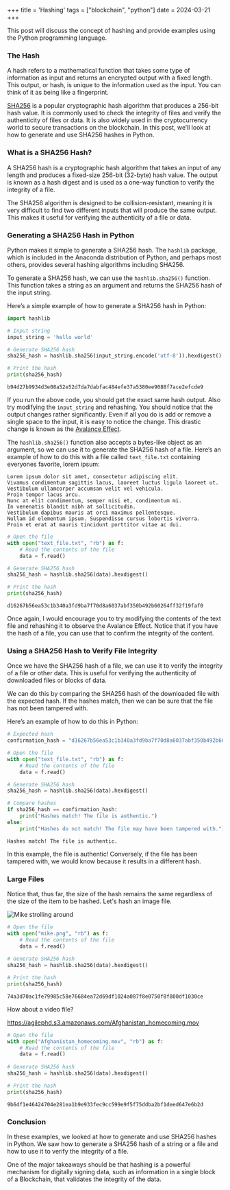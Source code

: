 +++
title = 'Hashing'
tags = ["blockchain", "python"]
date = 2024-03-21
+++

This post will discuss the concept of hashing and provide examples using the Python programming language.

### The Hash

A hash refers to a mathematical function that takes some type of information as input and returns an encrypted output with a fixed length.  This output, or hash, is unique to the information used as the input.  You can think of it as being like a fingerprint.

[SHA256](https://docs.python.org/3/library/hashlib.html) is a popular cryptographic hash algorithm that produces a 256-bit hash value. It is commonly used to check the integrity of files and verify the authenticity of files or data. It is also widely used in the cryptocurrency world to secure transactions on the blockchain. In this post, we’ll look at how to generate and use SHA256 hashes in Python.

### What is a SHA256 Hash?

A SHA256 hash is a cryptographic hash algorithm that takes an input of any length and produces a fixed-size 256-bit (32-byte) hash value. The output is known as a hash digest and is used as a one-way function to verify the integrity of a file.

The SHA256 algorithm is designed to be collision-resistant, meaning it is very difficult to find two different inputs that will produce the same output. This makes it useful for verifying the authenticity of a file or data.

### Generating a SHA256 Hash in Python

Python makes it simple to generate a SHA256 hash. The `hashlib` package, which is included in the Anaconda distribution of Python, and perhaps most others, provides several hashing algorithms including SHA256.

To generate a SHA256 hash, we can use the `hashlib.sha256()` function. This function takes a string as an argument and returns the SHA256 hash of the input string.

Here’s a simple example of how to generate a SHA256 hash in Python:

```python
import hashlib

# Input string
input_string = 'hello world'

# Generate SHA256 hash
sha256_hash = hashlib.sha256(input_string.encode('utf-8')).hexdigest()

# Print the hash
print(sha256_hash)
```
```
b94d27b9934d3e08a52e52d7da7dabfac484efe37a5380ee9088f7ace2efcde9
```

If you run the above code, you should get the exact same hash output.  Also try modifying the `input_string` and rehashing.  You should notice that the output changes rather significantly.  Even if all you do is add or remove a single space to the input, it is easy to notice the change.  This drastic change is known as the [Avalance Effect](https://en.wikipedia.org/wiki/Avalanche_effect).

The `hashlib.sha256()` function also accepts a bytes-like object as an argument, so we can use it to generate the SHA256 hash of a file. Here’s an example of how to do this with a file called `text_file.txt` containing everyones favorite, lorem ipsum:

```
Lorem ipsum dolor sit amet, consectetur adipiscing elit.
Vivamus condimentum sagittis lacus, laoreet luctus ligula laoreet ut.
Vestibulum ullamcorper accumsan velit vel vehicula.
Proin tempor lacus arcu.
Nunc at elit condimentum, semper nisi et, condimentum mi.
In venenatis blandit nibh at sollicitudin.
Vestibulum dapibus mauris at orci maximus pellentesque.
Nullam id elementum ipsum. Suspendisse cursus lobortis viverra.
Proin et erat at mauris tincidunt porttitor vitae ac dui.
```

```python
# Open the file
with open("text_file.txt", "rb") as f:
    # Read the contents of the file
    data = f.read()

# Generate SHA256 hash
sha256_hash = hashlib.sha256(data).hexdigest()

# Print the hash
print(sha256_hash)
```
```
d16267b56ea53c1b340a3fd9ba7f70d8a6037abf350b492b60264ff32f19faf0
```

Once again, I would encourage you to try modifying the contents of the text file and rehashing it to observe the Avalance Effect.  Notice that if you have the hash of a file, you can use that to confirm the integrity of the content.

### Using a SHA256 Hash to Verify File Integrity

Once we have the SHA256 hash of a file, we can use it to verify the integrity of a file or other data. This is useful for verifying the authenticity of downloaded files or blocks of data.

We can do this by comparing the SHA256 hash of the downloaded file with the expected hash. If the hashes match, then we can be sure that the file has not been tampered with.

Here’s an example of how to do this in Python:

```python
# Expected hash
confirmation_hash = "d16267b56ea53c1b340a3fd9ba7f70d8a6037abf350b492b60264ff32f19faf0"

# Open the file
with open("text_file.txt", "rb") as f:
    # Read the contents of the file
    data = f.read()

# Generate SHA256 hash
sha256_hash = hashlib.sha256(data).hexdigest()

# Compare hashes
if sha256_hash == confirmation_hash:
    print("Hashes match! The file is authentic.")
else:
    print("Hashes do not match! The file may have been tampered with.")
```
```
Hashes match! The file is authentic.
```

In this example, the file is authentic!  Conversely, if the file has been tampered with, we would know because it results in a different hash.  

### Large Files

Notice that, thus far, the size of the hash remains the same regardless of the size of the item to be hashed.  Let's hash an image file.

![Mike strolling around](../../mike.png)

```python
# Open the file
with open("mike.png", "rb") as f:
    # Read the contents of the file
    data = f.read()
    
# Generate SHA256 hash
sha256_hash = hashlib.sha256(data).hexdigest()

# Print the hash
print(sha256_hash)
```
```
74a3d70ac1fe79985c58e76684ea72d69df1024a087f8e0750f8f800df1030ce
```

How about a video file?

https://agilephd.s3.amazonaws.com/Afghanistan_homecoming.mov

```python
# Open the file
with open("Afghanistan_homecoming.mov", "rb") as f:
    # Read the contents of the file
    data = f.read()
    
# Generate SHA256 hash
sha256_hash = hashlib.sha256(data).hexdigest()

# Print the hash
print(sha256_hash)
```
```
9b6df1e46424704e281ea1b9e933fec9cc599e9f5f75ddba2bf1deed647e6b2d
```

### Conclusion

In these examples, we looked at how to generate and use SHA256 hashes in Python. We saw how to generate a SHA256 hash of a string or a file and how to use it to verify the integrity of a file.

One of the major takeaways should be that hashing is a powerful mechanism for digitally signing data, such as information in a single block of a Blockchain, that validates the integrity of the data.





